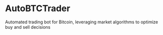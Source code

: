 # AutoBTCTrader
Automated trading bot for Bitcoin, leveraging market algorithms to optimize buy and sell decisions
